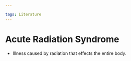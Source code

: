 ```yaml
---

tags: Literature
---
```


# Acute Radiation Syndrome

- Illness caused by radiation that effects the entire body.